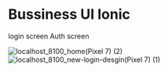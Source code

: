 # Bussiness UI Ionic
 login screen Auth screen

![localhost_8100_home(Pixel 7) (2)](https://github.com/vicky435435/Bussiness-UI-Ionic/assets/54996805/20263510-243f-45e4-a4d7-b2469ca7477b)
![localhost_8100_new-login-desgin(Pixel 7) (1)](https://github.com/vicky435435/Bussiness-UI-Ionic/assets/54996805/916ee618-394c-462f-849c-e10e0177bb80)
